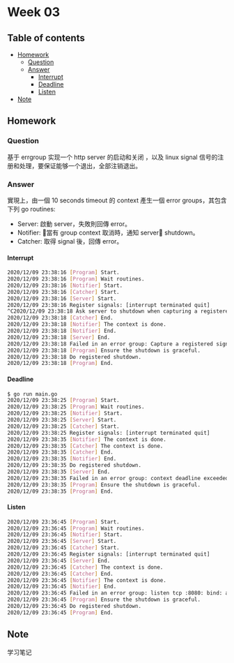 # Week 03 <!-- omit in toc -->

## Table of contents <!-- omit in toc -->

- [Homework](#homework)
  - [Question](#question)
  - [Answer](#answer)
    - [Interrupt](#interrupt)
    - [Deadline](#deadline)
    - [Listen](#listen)
- [Note](#note)

## Homework

### Question

基于 errgroup 实现一个 http server 的启动和关闭 ，以及 linux signal 信号的注册和处理，要保证能够一个退出，全部注销退出。

### Answer

實現上，由一個 10 seconds timeout 的 context 產生一個 error groups，其包含下列 go routines:

- Server: 啟動 server，失敗則回傳 error。
- Notifier: 當有 group context 取消時，通知 server shutdown。
- Catcher: 取得 signal 後，回傳 error。

#### Interrupt

```bash
2020/12/09 23:38:16 [Program] Start.
2020/12/09 23:38:16 [Program] Wait routines.
2020/12/09 23:38:16 [Notifier] Start.
2020/12/09 23:38:16 [Catcher] Start.
2020/12/09 23:38:16 [Server] Start.
2020/12/09 23:38:16 Register signals: [interrupt terminated quit]
^C2020/12/09 23:38:18 Ask server to shutdown when capturing a registered signal: interrupt
2020/12/09 23:38:18 [Catcher] End.
2020/12/09 23:38:18 [Notifier] The context is done.
2020/12/09 23:38:18 [Notifier] End.
2020/12/09 23:38:18 [Server] End.
2020/12/09 23:38:18 Failed in an error group: Capture a registered signal: interrupt
2020/12/09 23:38:18 [Program] Ensure the shutdown is graceful.
2020/12/09 23:38:18 Do registered shutdown.
2020/12/09 23:38:18 [Program] End.
```

#### Deadline

```bash
$ go run main.go
2020/12/09 23:38:25 [Program] Start.
2020/12/09 23:38:25 [Program] Wait routines.
2020/12/09 23:38:25 [Notifier] Start.
2020/12/09 23:38:25 [Server] Start.
2020/12/09 23:38:25 [Catcher] Start.
2020/12/09 23:38:25 Register signals: [interrupt terminated quit]
2020/12/09 23:38:35 [Notifier] The context is done.
2020/12/09 23:38:35 [Catcher] The context is done.
2020/12/09 23:38:35 [Catcher] End.
2020/12/09 23:38:35 [Notifier] End.
2020/12/09 23:38:35 Do registered shutdown.
2020/12/09 23:38:35 [Server] End.
2020/12/09 23:38:35 Failed in an error group: context deadline exceeded
2020/12/09 23:38:35 [Program] Ensure the shutdown is graceful.
2020/12/09 23:38:35 [Program] End.
```

#### Listen

```bash
2020/12/09 23:36:45 [Program] Start.
2020/12/09 23:36:45 [Program] Wait routines.
2020/12/09 23:36:45 [Notifier] Start.
2020/12/09 23:36:45 [Server] Start.
2020/12/09 23:36:45 [Catcher] Start.
2020/12/09 23:36:45 Register signals: [interrupt terminated quit]
2020/12/09 23:36:45 [Server] End.
2020/12/09 23:36:45 [Catcher] The context is done.
2020/12/09 23:36:45 [Catcher] End.
2020/12/09 23:36:45 [Notifier] The context is done.
2020/12/09 23:36:45 [Notifier] End.
2020/12/09 23:36:45 Failed in an error group: listen tcp :8080: bind: address already in use
2020/12/09 23:36:45 [Program] Ensure the shutdown is graceful.
2020/12/09 23:36:45 Do registered shutdown.
2020/12/09 23:36:45 [Program] End.
```

## Note

学习笔记
